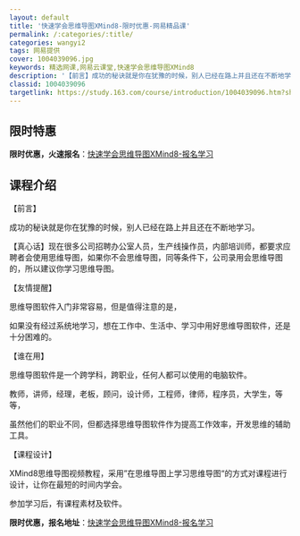 ```yaml
---
layout: default
title: '快速学会思维导图XMind8-限时优惠-网易精品课'
permalink: /:categories/:title/
categories: wangyi2
tags: 网易提供
cover: 1004039096.jpg
keywords: 精选网课,网易云课堂,快速学会思维导图XMind8
description: '【前言】成功的秘诀就是你在犹豫的时候，别人已经在路上并且还在不断地学习。【真心话】现在很多公司招聘办公室人员，生产线操作'
classid: 1004039096
targetlink: https://study.163.com/course/introduction/1004039096.htm?share=1&shareId=1025206652&utm_campaign=share&utm_medium=iphoneShare&utm_source=&utm_u=1025206652
---
```


## 限时特惠

**限时优惠，火速报名**：[快速学会思维导图XMind8-报名学习](https://study.163.com/course/introduction/1004039096.htm?share=1&shareId=1025206652&utm_campaign=share&utm_medium=iphoneShare&utm_source=&utm_u=1025206652)

## 课程介绍

【前言】

成功的秘诀就是你在犹豫的时候，别人已经在路上并且还在不断地学习。

【真心话】现在很多公司招聘办公室人员，生产线操作员，内部培训师，都要求应聘者会使用思维导图，如果你不会思维导图，同等条件下，公司录用会思维导图的，所以建议你学习思维导图。



【友情提醒】

思维导图软件入门非常容易，但是值得注意的是，

如果没有经过系统地学习，想在工作中、生活中、学习中用好思维导图软件，还是十分困难的。



【谁在用】

思维导图软件是一个跨学科，跨职业，任何人都可以使用的电脑软件。

教师，讲师，经理，老板，顾问，设计师，工程师，律师，程序员，大学生，等等，

虽然他们的职业不同，但都选择思维导图软件作为提高工作效率，开发思维的辅助工具。



【课程设计】

XMind8思维导图视频教程，采用”在思维导图上学习思维导图“的方式对课程进行设计，让你在最短的时间内学会。



参加学习后，有课程素材及软件。

**限时优惠，报名地址**：[快速学会思维导图XMind8-报名学习](https://study.163.com/course/introduction/1004039096.htm?share=1&shareId=1025206652&utm_campaign=share&utm_medium=iphoneShare&utm_source=&utm_u=1025206652)


